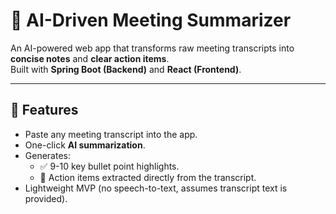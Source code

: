 # 📝 AI-Driven Meeting Summarizer

An AI-powered web app that transforms raw meeting transcripts into **concise notes** and **clear action items**.  
Built with **Spring Boot (Backend)** and **React (Frontend)**.

---

## 🚀 Features
- Paste any meeting transcript into the app.
- One-click **AI summarization**.
- Generates:
  - ✅ 9-10 key bullet point highlights.
  - 📌 Action items extracted directly from the transcript.
- Lightweight MVP (no speech-to-text, assumes transcript text is provided).
